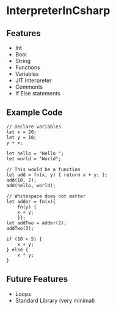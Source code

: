 # InterpreterInCsharp

## Features

- Int
- Bool
- String
- Functions
- Variables
- JIT Interpreter
- Comments
- If Else statements

## Example Code

``` bigl
// Declare variables
let x = 20;
let y = 10;
y + x;

let hello = "Hello ";
let world = "World";

// This would be a function
let add = fn(x, y) { return x + y; };
add(10, 2);
add(hello, world);

// Whitespace does not matter
let adder = fn(x){
    fn(y) { 
    x + y; 
    }};
let addTwo = adder(2);
addTwo(3);

if (10 < 5) {
    x + y;
} else {
    x * y;
}
```

## Future Features

- Loops
- Standard Library (very minimal)
